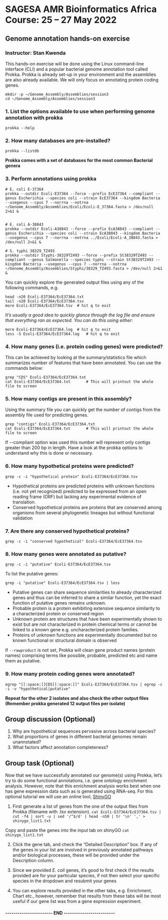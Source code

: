# SAGESA AMR Bioinformatics Africa Course: 25 – 27 May 2022
## Genome annotation hands-on exercise
### Instructor: Stan Kwenda

This hands-on exercise will be done using the Linux command-line interface (CLI) and a popular bacterial genome annotation tool called Prokka. Prokka is already set-up in your environment and the assemblies are also already available. We will only focus on annotating protein coding genes.

```
mkdir -p ~/Genome_Assembly/Assemblies/session3
cd ~/Genome_Assembly/Assemblies/session3
```

### 1. List the options available to use when performing genome annotation with prokka
`prokka --help`

### 2. How many databases are pre-installed?
`prokka --listdb`

**Prokka comes with a set of databases for the most common Bacterial genera**

### 3. Perform annotations using prokka
```
# E. coli E-37364
prokka --outdir Ecoli-E37364 --force --prefix EcE37364 --compliant --genus Escherichia --species coli --strain EcE37364 --kingdom Bacteria --usegenus --cpus 7 --norrna --notrna ~/Genome_Assembly/Assemblies/Ecoli/Ecoli-E_37364.fasta > /dev/null 2>&1 &


# E. coli A-38843
prokka --outdir Ecoli-A38843 --force --prefix EcA38843 --compliant --genus Escherichia --species coli --strain EcA38843 --kingdom Bacteria --usegenus --cpus 7 --norrna --notrna ../Ecoli/Ecoli-A_38843.fasta > /dev/null 2>&1 &

# S. typhi 38329_TZ493
prokka --outdir Styphi-38329TZ493 --force --prefix St38329TZ493 --compliant --genus Salmonella --species typhi --strain St38329TZ493 --kingdom Bacteria --usegenus --cpus 7 --norrna --notrna ~/Genome_Assembly/Assemblies/Styphi/38329_TZ493.fasta > /dev/null 2>&1 &
```
You can quickly explore the generated output files using any of the following commands, e.g.

```
head -n20 Ecoli-E37364/EcE37364.txt
tail -n20 Ecoli-E37364/EcE37364.tsv 
more Ecoli-E37364/EcE37364.tsv	# hit q to exit
```
_It’s usually a good idea to quickly glance through the log file and ensure that everything ran as expected. You can do this using either:_

```
more Ecoli-E37364/EcE37364.log 	# hit q to exit
less -S Ecoli-E37364/EcE37364.log 	# hit q to exit
```

### 4.	How many genes (i.e. protein coding genes) were predicted? 
This can be achieved by looking at the summary/statistics file which summarizes number of features that have been annotated. You can use the commands below:

```
grep "CDS" Ecoli-E37364/EcE37364.txt
cat Ecoli-E37364/EcE37364.txt		# This will printout the whole file to screen
```

### 5. How many contigs are present in this assembly?
Using the summary file you can quickly get the number of contigs from the assembly file used for predicting genes.

```
grep "contigs" Ecoli-E37364/EcE37364.txt
cat Ecoli-E37364/EcE37364.txt		# This will printout the whole file to screen
```

If --compliant option was used this number will represent only contigs greater than 200 bp in length. Have a look at the prokka options to understand why this is done or necessary.

### 6. How many hypothetical proteins were predicted?
`grep -c -i "hypothetical protein" Ecoli-E37364/EcE37364.tsv`

- Hypothetical proteins are predicted proteins with unknown functions (i.e. not yet recognized) predicted to be expressed from an open reading frame (ORF) but lacking any experimental evidence of translation.
- Conserved hypothetical proteins are proteins that are conserved among organisms from several phylogenetic lineages but without functional validation


### 7. Are there any conserved hypothetical proteins?

`grep -c -i "conserved hypothetical" Ecoli-E37364/EcE37364.tsv`

### 8. How many genes were annotated as putative?

`grep -c -i "putative" Ecoli-E37364/EcE37364.tsv`

To list the putative genes:

`grep -i "putative" Ecoli-E37364/EcE37364.tsv | less `

- Putative genes can share sequence similarities to already characterized genes and thus can be inferred to share a similar function, yet the exact function of putative genes remains unknown.
- Probable protein is a protein exhibiting extensive sequence similarity to a characterized protein or conserved region
- Unknown protein are structures that have been experimentally shown to exist but are not characterized in protein chemical terms or cannot be linked to a known gene e.g. uncharacterized protein families.
- Proteins of unknown functions  are experimentally documented but no known functional or structural domain is observed

If `--rawproduct` is not set, Prokka will clean gene product names (protein names) comprising terms like possible, probable, predicted etc and name them as putative.

### 9. How many protein coding genes were annotated?
`egrep "[[:space:]]CDS[[:space:]]" Ecoli-E37364/EcE37364.tsv | egrep -c -i -v "hypothetical|putative"`

**Repeat for the other 2 isolates and also check the other output files (Remember prokka generated 12 output files per isolate)**


## Group discussion (Optional)
1. Why are hypothetical sequences pervasive across bacterial species?
2. What proportions of genes in different bacterial genomes remain unannotated?
3. What factors affect annotation completeness?


## Group task (Optional)
Now that we have successfully annotated our genome(s) using Prokka, let’s try to do some functional annotations, i.e. gene ontology enrichment analysis. However, note that this enrichment analysis works best when one has gene expression data such as is generated using RNA-seq. For this optional tutorial we will use an online tool, [ShinyGO](http://bioinformatics.sdstate.edu/go/)

1. First generate a list of genes from the one of the output files from Prokka (filename with .tsv extension).
`cat Ecoli-E37364/EcE37364.tsv | cut -f4 | sort -u | sed '/^$/d' | head -n50 | tr '\n' ',' > shinygo_list1.txt`

Copy and paste the genes into the input tab on shinyGO
`cat shinygo_list1.txt `

2.	Click the gene tab, and check the “Detailed Description” box. 
If any of the genes in your list are involved in previously annotated pathways and/or biological processes, these will be provided under the Description column.

3.	Since we provided _E. coli_ genes, it’s good to first check if the results provided are for your particular species, if not then select your specific species in the dropdown and resubmit your genes

4.	You can explore results provided in the other tabs, e.g. Enrichment, Chart etc., however, remember that results from these tabs will be most useful if our gene list was from a gene expression experiment.



####                    ----------------------- END -------------------------








